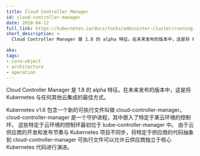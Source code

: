 ```yaml
---
title: Cloud Controller Manager
id: cloud-controller-manager
date: 2018-04-12
full_link: https://kubernetes.io/docs/tasks/administer-cluster/running-cloud-controller/
short_description: >
  Cloud Controller Manager 是 1.8 的 alpha 特征。在未来发布的版本中，这是将 Kubernetes 与任何其他云集成的最佳方式。

aka: 
tags:
- core-object
- architecture
- operation
---
```


<!--
---
title: Cloud Controller Manager
id: cloud-controller-manager
date: 2018-04-12
full_link: https://kubernetes.io/docs/tasks/administer-cluster/running-cloud-controller/
short_description: >
  Cloud Controller Manager is an alpha feature in 1.8. In upcoming releases it will be the preferred way to integrate Kubernetes with any cloud.

aka: 
tags:
- core-object
- architecture
- operation
---
-->

<!--
 Cloud Controller Manager is an alpha feature in 1.8. In upcoming releases it will be the preferred way to integrate Kubernetes with any cloud.
-->

Cloud Controller Manager 是 1.8 的 alpha 特征。在未来发布的版本中，这是将 Kubernetes 与任何其他云集成的最佳方式。

<!--more--> 

<!--
Kubernetes v1.6 contains a new binary called cloud-controller-manager. cloud-controller-manager is a daemon that embeds cloud-specific control loops.  These cloud-specific control loops were originally in the kube-controller-manager. Since cloud providers develop and release at a different pace compared to the Kubernetes  project, abstracting the provider-specific code to the cloud-controller-manager binary allows cloud vendors to evolve independently from the core Kubernetes code.
-->

Kubernetes v1.6 包含一个新的可执行文件叫做 cloud-controller-manager。cloud-controller-manager 是一个守护进程，其中嵌入了特定于某云环境的控制环。
这些特定于云环境的控制环最初位于 kube-controller-manager 中。
由于云供应商的开发和发布节奏与 Kubernetes 项目不同步，将特定于供应商的代码抽象到 cloud-controller-manager 可执行文件可以允许云供应商独立于核心 Kubernetes 代码进行演进。
